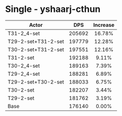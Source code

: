 # Single - yshaarj-cthun
| Actor | DPS | Increase |
|---|:---:|:---:|
|T31-2_4-set|205692|16.78%|
|T29-2-set+T31-2-set|197779|12.28%|
|T30-2-set+T31-2-set|197551|12.16%|
|T31-2-set|192188|9.11%|
|T30-2_4-set|189163|7.39%|
|T29-2_4-set|188281|6.89%|
|T29-2-set+T30-2-set|188033|6.75%|
|T30-2-set|182207|3.44%|
|T29-2-set|181762|3.19%|
|Base|176140|0.00%|
